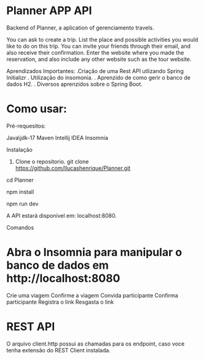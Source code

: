 # Planner APP API
Backend of Planner, a aplication of gerenciamento travels.

You can ask to create a trip.
List the place and possible activities you would like to do on this trip.
You can invite your friends through their email, and also receive their confirmation.
Enter the website where you made the reservation, and also include any other website such as the tour website.

Aprendizados Importantes: 
 .Criação de uma Rest API utlizando Spring Initializr
 . Utilização do insomonia.
 . Aprenzido de como gerir o banco de dados H2.
 . Diversos aprenzidos sobre o Spring Boot.
 
# Como usar: 

Pré-requesitos: 

 Java\jdk-17
Maven
 Intellij IDEA
 Insomnia

Instalação
1. Clone o repositorio.
 git clone https://github.com/llucashenrique/Planner.git
 
 cd Planner

 npm install

 npm run dev

 A API estará disponível em: localhost:8080.

 Comandos
 # Abra o Insomnia para manipular o banco de dados em http://localhost:8080
  Crie uma viagem
  Confirme a viagem
  Convida participante 
  Confirma participante
  Registra o link
  Resgasta o link

 # REST API
O arquivo client.http possui as chamadas para os endpoint, caso voce tenha extensão do REST Client instalada.
 
 
 
